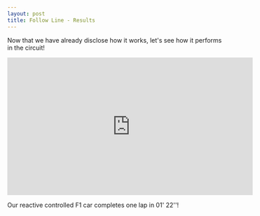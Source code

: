 ```yaml
---
layout: post
title: Follow Line - Results
---
```


Now that we have already disclose how it works, let's see how it performs in the circuit!

<iframe width="560" height="315" src="https://www.youtube.com/embed/xapVFQel26I" frameborder="0" allow="autoplay; encrypted-media" allowfullscreen></iframe>

Our reactive controlled F1 car completes one lap in 01' 22''! 